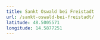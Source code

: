 ```yaml
---
title: Sankt Oswald bei Freistadt
url: /sankt-oswald-bei-freistadt/
latitude: 48.5005571
longitude: 14.5877251
---
```

